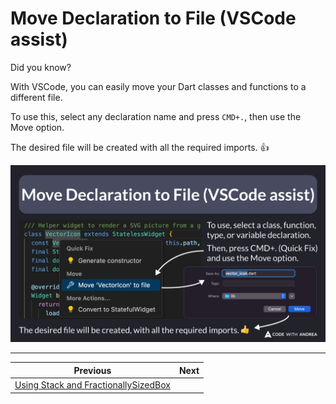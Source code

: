 # Move Declaration to File (VSCode assist)

Did you know?

With VSCode, you can easily move your Dart classes and functions to a different file.

To use this, select any declaration name and press `CMD+.`, then use the Move option.

The desired file will be created with all the required imports. 👍

![](222.png)

<!--

Move Declaration to File (VSCode assist)

To use, select a class, function, type or variable declaration.
Then, press CMD+x (Quick Fix) and use the Move option.

The desired file will be created with all the required imports.

/// Helper widget to render a SVG picture from a given asset
class VectorIcon extends StatelessWidget {
  const VectorIcon({super.key, required this.path, this.width, this.height});
  final String path;
  final double? width;
  final double? height;

  @override
  Widget build(BuildContext context) {
    return VectorGraphic(
      loader: AssetBytesLoader(path),
      width: width,
      height: height,
    );
  }
}

-->

---

| Previous | Next |
| -------- | ---- |
| [Using Stack and FractionallySizedBox](../0221-stack-fractionally-sized-box/index.md) | |


<!-- TWITTER|https://x.com/biz84/status/1876983674735849540 -->
<!-- LINKEDIN|https://www.linkedin.com/posts/andreabizzotto_did-you-know-with-vscode-you-can-easily-activity-7282749783033741314-qVCu -->
<!-- BLUESKY|https://bsky.app/profile/codewithandrea.com/post/3lfabcatbhs2r -->


